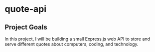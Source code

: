# quote-api

## Project Goals
In this project, I will be building a small Express.js web API to store and serve different quotes about computers, coding, and technology.